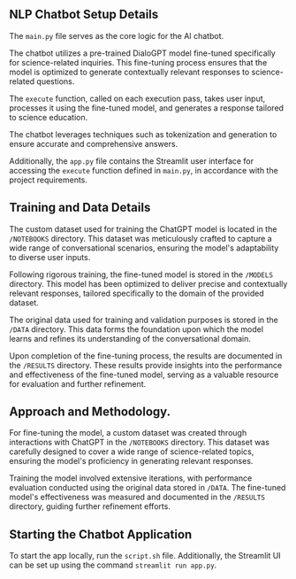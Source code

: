 ## NLP Chatbot Setup Details

The `main.py` file serves as the core logic for the AI chatbot.

The chatbot utilizes a pre-trained DialoGPT model fine-tuned specifically for science-related inquiries. This fine-tuning process ensures that the model is optimized to generate contextually relevant responses to science-related questions. 

The `execute` function, called on each execution pass, takes user input, processes it using the fine-tuned model, and generates a response tailored to science education. 

The chatbot leverages techniques such as tokenization and generation to ensure accurate and comprehensive answers.

Additionally, the `app.py` file contains the Streamlit user interface for accessing the `execute` function defined in `main.py`, in accordance with the project requirements.

## Training and Data Details

The custom dataset used for training the ChatGPT model is located in the `/NOTEBOOKS` directory. This dataset was meticulously crafted to capture a wide range of conversational scenarios, ensuring the model's adaptability to diverse user inputs.

Following rigorous training, the fine-tuned model is stored in the `/MODELS` directory. This model has been optimized to deliver precise and contextually relevant responses, tailored specifically to the domain of the provided dataset.

The original data used for training and validation purposes is stored in the `/DATA` directory. This data forms the foundation upon which the model learns and refines its understanding of the conversational domain.

Upon completion of the fine-tuning process, the results are documented in the `/RESULTS` directory. These results provide insights into the performance and effectiveness of the fine-tuned model, serving as a valuable resource for evaluation and further refinement.

## Approach and Methodology.

For fine-tuning the model, a custom dataset was created through interactions with ChatGPT in the `/NOTEBOOKS` directory. This dataset was carefully designed to cover a wide range of science-related topics, ensuring the model's proficiency in generating relevant responses.

Training the model involved extensive iterations, with performance evaluation conducted using the original data stored in `/DATA`. The fine-tuned model's effectiveness was measured and documented in the `/RESULTS` directory, guiding further refinement efforts.

## Starting the Chatbot Application

To start the app locally, run the `script.sh` file. Additionally, the Streamlit UI can be set up using the command `streamlit run app.py`.
